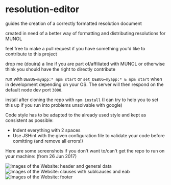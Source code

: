# resolution-editor
 guides the creation of a correctly formatted resolution document
 
 created in need of a better way of formatting and distributing resolutions for MUNOL
 
 feel free to make a pull request if you have something you'd like to contribute to this project
 
 drop me (douira) a line if you are part of/affiliated with MUNOL or otherwise think you should have the right to directly contribute
 
 run with `DEBUG=myapp:* npm start` or `set DEBUG=myapp:* & npm start` when in development depending on your OS. The server will then respond on the default node dev port `3000`.
 
 install after cloning the repo with `npm install` (I can try to help you to set this up if you run into problems unsolvable with google)
 
 Code style has to be adapted to the already used style and kept as consistent as possible:
 - Indent everything with 2 spaces
 - Use JSHint with the given configuration file to validate your code before comitting (and remove all errors!)
 
 Here are some screenshots if you don't want to/can't get the repo to run on your machine: (from 26 Jun 2017)
 
 ![Images of the Website: header and general data](http://i.imgur.com/3ZbJGfb.png)
 ![Images of the Website: clauses with sublcauses and eab](http://i.imgur.com/M42TeR7.png)
 ![Images of the Website: footer](http://i.imgur.com/mAjybQL.png)
